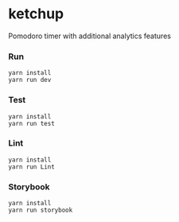 # ketchup
Pomodoro timer with additional analytics features

### Run
```
yarn install
yarn run dev
```

### Test
```
yarn install
yarn run test
```

### Lint
```
yarn install
yarn run Lint
```

### Storybook
```
yarn install
yarn run storybook
```